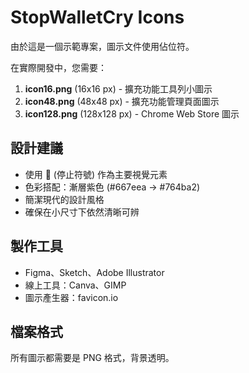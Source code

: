 # StopWalletCry Icons

由於這是一個示範專案，圖示文件使用佔位符。

在實際開發中，您需要：

1. **icon16.png** (16x16 px) - 擴充功能工具列小圖示
2. **icon48.png** (48x48 px) - 擴充功能管理頁面圖示  
3. **icon128.png** (128x128 px) - Chrome Web Store 圖示

## 設計建議

- 使用 🛑 (停止符號) 作為主要視覺元素
- 色彩搭配：漸層紫色 (#667eea → #764ba2)
- 簡潔現代的設計風格
- 確保在小尺寸下依然清晰可辨

## 製作工具

- Figma、Sketch、Adobe Illustrator
- 線上工具：Canva、GIMP
- 圖示產生器：favicon.io

## 檔案格式

所有圖示都需要是 PNG 格式，背景透明。